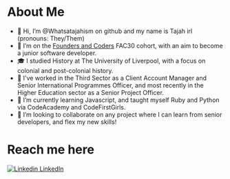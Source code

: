# About Me
- 👋 Hi, I’m @Whatsatajahism on github and my name is Tajah irl (pronouns: They/Them)
- 👀 I’m on the [Founders and Coders](https://www.foundersandcoders.com/) FAC30 cohort, with an aim to become a junior software developer. 
- 🎓 I studied History at The University of Liverpool, with a focus on colonial and post-colonial history.
- 💼 I've worked in the Third Sector as a Client Account Manager and Senior International Programmes Officer, and most recently in the Higher Education sector as a Senior Project Officer. 
- 🌱 I’m currently learning Javascript, and taught myself Ruby and Python via CodeAcademy and CodeFirstGirls.
- 💞️ I’m looking to collaborate on any project where I can learn from senior developers, and flex my new skills!

# Reach me here
[![Linkedin](https://i.stack.imgur.com/gVE0j.png) LinkedIn](https://www.linkedin.com/in/tajah-hamilton-a0845242/)

<!---
Whatsatajahism/Whatsatajahism is a ✨ special ✨ repository because its `README.md` (this file) appears on your GitHub profile.
You can click the Preview link to take a look at your changes.
--->
